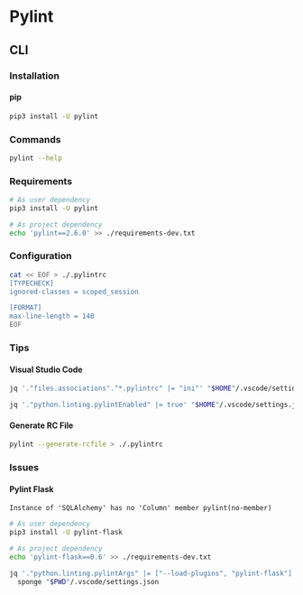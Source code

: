 # Pylint

## CLI

### Installation

#### pip

```sh
pip3 install -U pylint
```

### Commands

```sh
pylint --help
```

### Requirements

```sh
# As user dependency
pip3 install -U pylint

# As project dependency
echo 'pylint==2.6.0' >> ./requirements-dev.txt
```

### Configuration

```sh
cat << EOF > ./.pylintrc
[TYPECHECK]
ignored-classes = scoped_session

[FORMAT]
max-line-length = 140
EOF
```

### Tips

#### Visual Studio Code

```sh
jq '."files.associations"."*.pylintrc" |= "ini"' "$HOME"/.vscode/settings.json | sponge "$HOME"/.vscode/settings.json

jq '."python.linting.pylintEnabled" |= true' "$HOME"/.vscode/settings.json | sponge "$HOME"/.vscode/settings.json
```

#### Generate RC File

```sh
pylint --generate-rcfile > ./.pylintrc
```

### Issues

#### Pylint Flask

```log
Instance of 'SQLAlchemy' has no 'Column' member pylint(no-member)
```

```sh
# As user dependency
pip3 install -U pylint-flask

# As project dependency
echo 'pylint-flask==0.6' >> ./requirements-dev.txt
```

```sh
jq '."python.linting.pylintArgs" |= ["--load-plugins", "pylint-flask"]' "$PWD"/.vscode/settings.json | \
  sponge "$PWD"/.vscode/settings.json
```

<!--
# pylint: disable=unused-import
-->
